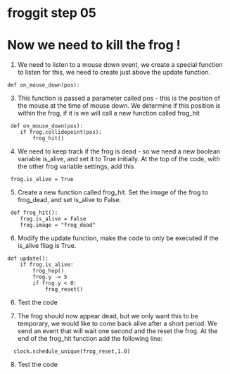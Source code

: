 # froggit step 05

# Now we need to kill the frog !
  
1. We need to listen to a mouse down event, we create a special function to listen for this, we need to create just above the update function.    

```
def on_mouse_down(pos):
```

3. This function is passed a parameter called pos - this is the position of the mouse at the time of mouse down. We determine if this position is within the frog, if it is we will call a new function called frog_hit
``` 
 def on_mouse_down(pos):
    if frog.collidepoint(pos):
        frog_hit()
```
4. We need to keep track if the frog is dead - so we need a new boolean variable is_alive, and set it to True initially. At the top of the code, with the other frog variable settings, add this   
```
 frog.is_alive = True  
```
5. Create a new function called frog_hit. Set the image of the frog to frog_dead, and set is_alive to False.  
```
 def frog_hit():  
    frog.is_alive = False
    frog.image = "frog_dead"
```
6. Modify the update function, make the code to only be executed if the is_alive fliag is True.
```
def update():
    if frog.is_alive:
        frog_hop()
        frog.y -= 5
        if frog.y < 0:
            frog_reset()

```
 6. Test the code

 7. The frog should now appear dead, but we only want this to be temporary, we would like to come back alive after a short period. We send an event that will wait one second and the reset the frog. At the end of  the frog_hit function add the following line:
```
  clock.schedule_unique(frog_reset,1.0)
```
8. Test the code





